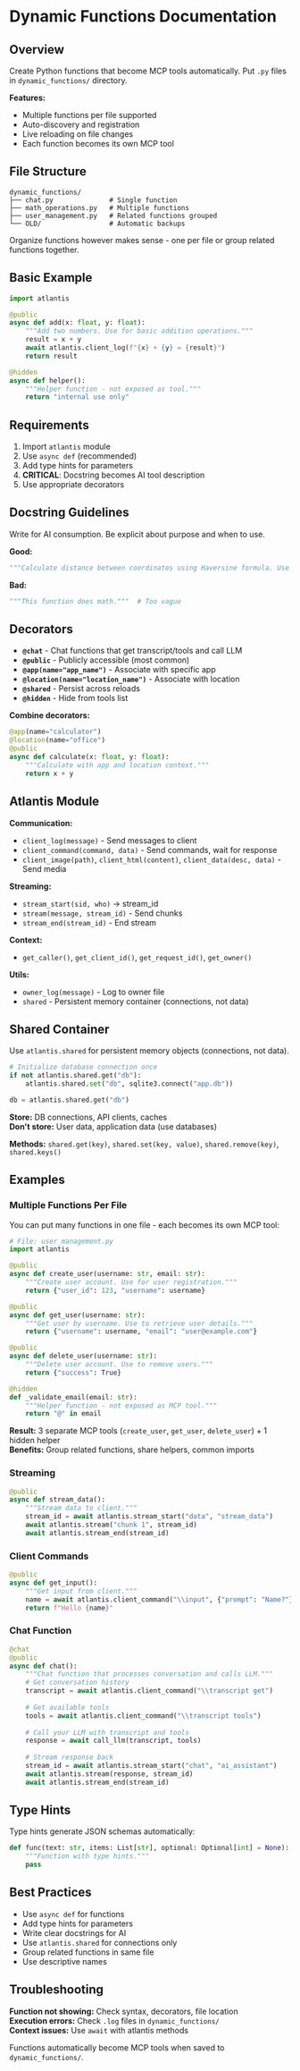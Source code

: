 # Dynamic Functions Documentation

## Overview

Create Python functions that become MCP tools automatically. Put `.py` files in `dynamic_functions/` directory.

**Features:**
- Multiple functions per file supported
- Auto-discovery and registration  
- Live reloading on file changes
- Each function becomes its own MCP tool

## File Structure

```
dynamic_functions/
├── chat.py              # Single function
├── math_operations.py   # Multiple functions  
├── user_management.py   # Related functions grouped
└── OLD/                 # Automatic backups
```

Organize functions however makes sense - one per file or group related functions together.

## Basic Example

```python
import atlantis

@public
async def add(x: float, y: float):
    """Add two numbers. Use for basic addition operations."""
    result = x + y
    await atlantis.client_log(f"{x} + {y} = {result}")
    return result

@hidden
async def helper():
    """Helper function - not exposed as tool."""
    return "internal use only"
```

## Requirements

1. Import `atlantis` module
2. Use `async def` (recommended)  
3. Add type hints for parameters
4. **CRITICAL**: Docstring becomes AI tool description
5. Use appropriate decorators

## Docstring Guidelines

Write for AI consumption. Be explicit about purpose and when to use.

**Good:**
```python
"""Calculate distance between coordinates using Haversine formula. Use for measuring distances between lat/lng points."""
```

**Bad:**  
```python
"""This function does math."""  # Too vague
```

## Decorators

- **`@chat`** - Chat functions that get transcript/tools and call LLM
- **`@public`** - Publicly accessible (most common)
- **`@app(name="app_name")`** - Associate with specific app
- **`@location(name="location_name")`** - Associate with location
- **`@shared`** - Persist across reloads
- **`@hidden`** - Hide from tools list

**Combine decorators:**
```python
@app(name="calculator")
@location(name="office") 
@public
async def calculate(x: float, y: float):
    """Calculate with app and location context."""
    return x + y
```

## Atlantis Module

**Communication:**
- `client_log(message)` - Send messages to client
- `client_command(command, data)` - Send commands, wait for response
- `client_image(path)`, `client_html(content)`, `client_data(desc, data)` - Send media

**Streaming:**
- `stream_start(sid, who)` → stream_id
- `stream(message, stream_id)` - Send chunks
- `stream_end(stream_id)` - End stream

**Context:**
- `get_caller()`, `get_client_id()`, `get_request_id()`, `get_owner()`

**Utils:**
- `owner_log(message)` - Log to owner file
- `shared` - Persistent memory container (connections, not data)

## Shared Container

Use `atlantis.shared` for persistent memory objects (connections, not data).

```python
# Initialize database connection once
if not atlantis.shared.get("db"):
    atlantis.shared.set("db", sqlite3.connect("app.db"))

db = atlantis.shared.get("db")
```

**Store:** DB connections, API clients, caches  
**Don't store:** User data, application data (use databases)

**Methods:** `shared.get(key)`, `shared.set(key, value)`, `shared.remove(key)`, `shared.keys()`

## Examples

### Multiple Functions Per File
You can put many functions in one file - each becomes its own MCP tool:

```python
# File: user_management.py
import atlantis

@public
async def create_user(username: str, email: str):
    """Create user account. Use for user registration."""
    return {"user_id": 123, "username": username}

@public
async def get_user(username: str):
    """Get user by username. Use to retrieve user details."""
    return {"username": username, "email": "user@example.com"}

@public  
async def delete_user(username: str):
    """Delete user account. Use to remove users."""
    return {"success": True}

@hidden
def _validate_email(email: str):
    """Helper function - not exposed as MCP tool."""
    return "@" in email
```

**Result:** 3 separate MCP tools (`create_user`, `get_user`, `delete_user`) + 1 hidden helper  
**Benefits:** Group related functions, share helpers, common imports

### Streaming
```python
@public
async def stream_data():
    """Stream data to client."""
    stream_id = await atlantis.stream_start("data", "stream_data")
    await atlantis.stream("chunk 1", stream_id)
    await atlantis.stream_end(stream_id)
```

### Client Commands
```python
@public
async def get_input():
    """Get input from client."""
    name = await atlantis.client_command("\\input", {"prompt": "Name?"})
    return f"Hello {name}"
```

### Chat Function
```python
@chat
@public
async def chat():
    """Chat function that processes conversation and calls LLM."""
    # Get conversation history
    transcript = await atlantis.client_command("\\transcript get")
    
    # Get available tools
    tools = await atlantis.client_command("\\transcript tools")
    
    # Call your LLM with transcript and tools
    response = await call_llm(transcript, tools)
    
    # Stream response back
    stream_id = await atlantis.stream_start("chat", "ai_assistant")
    await atlantis.stream(response, stream_id)
    await atlantis.stream_end(stream_id)
```

## Type Hints

Type hints generate JSON schemas automatically:
```python
def func(text: str, items: List[str], optional: Optional[int] = None):
    """Function with type hints."""
    pass
```

## Best Practices

- Use `async def` for functions
- Add type hints for parameters  
- Write clear docstrings for AI
- Use `atlantis.shared` for connections only
- Group related functions in same file
- Use descriptive names

## Troubleshooting

**Function not showing:** Check syntax, decorators, file location  
**Execution errors:** Check `.log` files in `dynamic_functions/`  
**Context issues:** Use `await` with atlantis methods

Functions automatically become MCP tools when saved to `dynamic_functions/`.